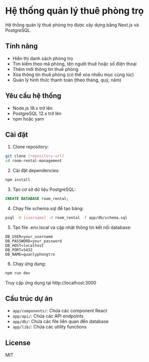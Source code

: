 # Hệ thống quản lý thuê phòng trọ

Hệ thống quản lý thuê phòng trọ được xây dựng bằng Next.js và PostgreSQL.

## Tính năng

- Hiển thị danh sách phòng trọ
- Tìm kiếm theo mã phòng, tên người thuê hoặc số điện thoại
- Thêm mới thông tin thuê phòng
- Xóa thông tin thuê phòng (có thể xóa nhiều mục cùng lúc)
- Quản lý hình thức thanh toán (theo tháng, quý, năm)

## Yêu cầu hệ thống

- Node.js 18.x trở lên
- PostgreSQL 12.x trở lên
- npm hoặc yarn

## Cài đặt

1. Clone repository:

```bash
git clone [repository-url]
cd room-rental-management
```

2. Cài đặt dependencies:

```bash
npm install
```

3. Tạo cơ sở dữ liệu PostgreSQL:

```sql
CREATE DATABASE room_rental;
```

4. Chạy file schema.sql để tạo bảng:

```bash
psql -U [username] -d room_rental -f app/db/schema.sql
```

5. Tạo file .env.local và cập nhật thông tin kết nối database:

```env
DB_USER=your_username
DB_PASSWORD=your_password
DB_HOST=localhost
DB_PORT=5432
DB_NAME=quanlyphongtro
```

6. Chạy ứng dụng:

```bash
npm run dev
```

Truy cập ứng dụng tại http://localhost:3000

## Cấu trúc dự án

- `app/components/`: Chứa các component React
- `app/api/`: Chứa các API endpoints
- `app/db/`: Chứa các file liên quan đến database
- `app/lib/`: Chứa các utility functions

## License

MIT
